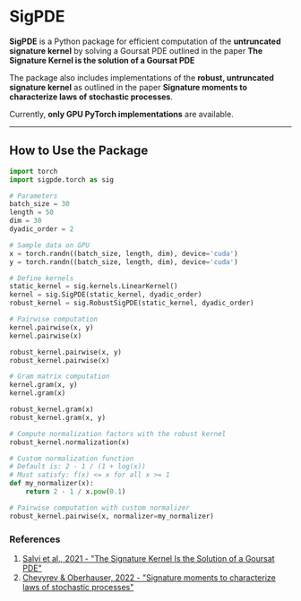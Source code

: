 # SigPDE

**SigPDE** is a Python package for efficient computation of the **untruncated signature kernel** by solving a Goursat PDE outlined in the paper **The Signature Kernel is the solution of a Goursat PDE**

The package also includes implementations of the **robust, untruncated signature kernel** as outlined in the paper **Signature moments to characterize laws of stochastic processes**.

Currently, **only GPU PyTorch implementations** are available.

---

## How to Use the Package

```python
import torch
import sigpde.torch as sig

# Parameters
batch_size = 30
length = 50
dim = 30
dyadic_order = 2

# Sample data on GPU
x = torch.randn((batch_size, length, dim), device='cuda')
y = torch.randn((batch_size, length, dim), device='cuda')

# Define kernels
static_kernel = sig.kernels.LinearKernel()
kernel = sig.SigPDE(static_kernel, dyadic_order)
robust_kernel = sig.RobustSigPDE(static_kernel, dyadic_order)

# Pairwise computation
kernel.pairwise(x, y)
kernel.pairwise(x)

robust_kernel.pairwise(x, y)
robust_kernel.pairwise(x)

# Gram matrix computation
kernel.gram(x, y)
kernel.gram(x)

robust_kernel.gram(x)
robust_kernel.gram(x, y)

# Compute normalization factors with the robust kernel
robust_kernel.normalization(x)

# Custom normalization function
# Default is: 2 - 1 / (1 + log(x))
# Must satisfy: f(x) <= x for all x >= 1
def my_normalizer(x):
    return 2 - 1 / x.pow(0.1)

# Pairwise computation with custom normalizer
robust_kernel.pairwise(x, normalizer=my_normalizer)
```

### References
1. [Salvi et al., 2021 - "The Signature Kernel Is the Solution of a Goursat PDE"](http://dx.doi.org/10.1137/20M1366794)
2. [Chevyrev & Oberhauser, 2022 - "Signature moments to characterize laws of stochastic processes"](https://arxiv.org/abs/1810.10971)
